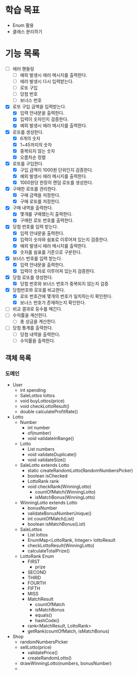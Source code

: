 # 학습 목표
- Enum 활용
- 클래스 분리하기

# 기능 목록

- [ ] 에러 핸들링
  - [ ] 예외 발생시 에러 메시지를 출력한다.
  - [ ] 에러 발생시 다시 입력받는다.
  - [ ] 로또 구입
  - [ ] 당첨 번호
  - [ ] 보너스 번호
- [x] 로또 구입 금액을 입력받는다.
  - [x] 입력 안내문을 출력한다.
  - [x] 입력이 숫자인지 검증한다.
  - [x] 예외 발생시 에러 메시지를 출력한다.
- [x] 로또를 생성한다.
  - [x] 6개의 숫자
  - [x] 1~45까지의 숫자
  - [x] 중복되지 않는 숫자
  - [x] 오름차순 정렬
- [x] 로또를 구입한다.
  - [x] 구입 금액이 1000원 단위인지 검증한다.
  - [x] 예외 발생시 에러 메시지를 출력한다.
  - [x] 1000원당 한장의 랜덤 로또를 생성한다.
- [x] 구매한 로또를 관리한다.
  - [x] 구매 금액을 저장한다.
  - [x] 구매 로또를 저장한다.
- [x] 구매 내역을 출력한다.
  - [x] 몇개를 구매했는지 출력한다.
  - [x] 구매한 로또 번호를 출력한다.
- [x] 당첨 번호를 입력 받는다.
  - [x] 입력 안내문을 출력한다.
  - [x] 입력이 숫자와 쉼표로 이루어져 있는지 검증한다.
  - [x] 예외 발생시 에러 메시지를 출력한다.
  - [x] 숫자를 쉼표를 기준으로 구분한다.
- [x] 보너스 번호를 입력 받는다.
  - [x] 입력 안내문을 출력한다.
  - [x] 입력이 숫자로 이루어져 있는지 검증한다.
- [x] 당첨 로또를 생성한다.
  - [x] 당첨 번호와 보너스 번호가 중복되지 않는지 검증
- [x] 당첨번호와 로또를 비교한다.
  - [x] 로또 번호간에 몇개의 번호가 일치하는지 확인한다. 
  - [x] 보너스 번호가 존재하는지 확인한다.
- [ ] 비교 결과로 등수를 메긴다.
- [ ] 수익률을 계산한다.
  - [ ] 총 상금을 계산한다.
- [ ] 당첨 통계를 출력한다.
  - [ ] 당첨 내역을 출력한다.
  - [ ] 수익률을 출력한다.

## 객체 목록
  ### 도메인
- User 
  - int spending
  - SaleLottos lottos
  - void buyLottos(price)
  - void checkLottoResult()
  - double calculateProfitRate()
- Lotto
  - Number
    - int number
    - of(number)
    - void validateInRange()
  - Lotto
    - List<Number> numbers
    - void validateDuplicate()
    - void validateSize()
  - SaleLotto extends Lotto
    - static createRandomLotto(RandomNumbersPicker) 
    - boolean isChecked
    - LottoRank rank
    - void checkRank(WinningLotto)
      - countOfMatch(WinningLotto)
      - isMatchBonus(WinningLotto)
  - WinningLotto extends Lotto
    - bonusNumber
    - validateBonusNumberUnique()
    - int countOfMatch(List<Number>)
    - boolean isMatchBonus(List<Number>)
  - SaleLottos
    - List<SaleLotto> lottos
    - EnumMap<LottoRank, Integer> lottoResult
    - checkLottoResult(WinningLotto)
    - calculateTotalPrize()
  - LottoRank Enum
    - FIRST
      - prize
    - SECOND
    - THIRD
    - FOURTH
    - FIFTH
    - MISS
    - MatchResult
      - countOfMatch
      - isMatchBonus
      - equals()
      - hashCode()
    - rank<MatchResult, LottoRank>
    - getRank(countOfMatch, isMatchBonus)
- Shop
  - randomNumbersPicker
  - sellLotto(price)
    - validatePrice()
    - createRandomLotto()
  - drawWinningLotto(numbers, bonusNumber)
  - 